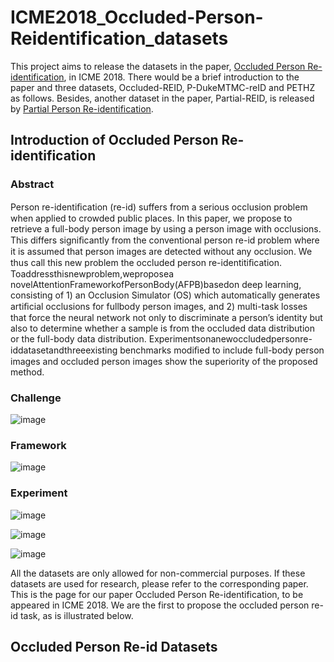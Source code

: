 # ICME2018_Occluded-Person-Reidentification_datasets
This project aims to release the datasets in the paper, [Occluded Person Re-identification](https://arxiv.org/abs/1804.02792), in ICME 2018. There would be a brief introduction to the paper and three datasets, Occluded-REID, P-DukeMTMC-reID and PETHZ as follows. Besides, another dataset in the paper, Partial-REID, is released by [Partial Person Re-identification](https://www.cv-foundation.org/openaccess/content_iccv_2015/html/Zheng_Partial_Person_Re-Identification_ICCV_2015_paper.html). 

## Introduction of Occluded Person Re-identification

### Abstract
Person re-identiﬁcation (re-id) suffers from a serious occlusion problem when applied to crowded public places. In this paper, we propose to retrieve a full-body person image by using a person image with occlusions. This differs signiﬁcantly from the conventional person re-id problem where it is assumed that person images are detected without any occlusion. We thus call this new problem the occluded person re-identitiﬁcation. Toaddressthisnewproblem,weproposea novelAttentionFrameworkofPersonBody(AFPB)basedon deep learning, consisting of 1) an Occlusion Simulator (OS) which automatically generates artiﬁcial occlusions for fullbody person images, and 2) multi-task losses that force the neural network not only to discriminate a person’s identity but also to determine whether a sample is from the occluded data distribution or the full-body data distribution. Experimentsonanewoccludedpersonre-iddatasetandthreeexisting benchmarks modiﬁed to include full-body person images and occluded person images show the superiority of the proposed method. 
### Challenge
 ![image](https://github.com/tinajia2012/ICME2018_Occluded-Person-Reidentification_datasets/raw/master/image/challenge.JPG)
 
### Framework
 ![image](https://github.com/tinajia2012/ICME2018_Occluded-Person-Reidentification_datasets/raw/master/image/framework.JPG)

### Experiment
 ![image](https://github.com/tinajia2012/ICME2018_Occluded-Person-Reidentification_datasets/raw/master/image/result1.JPG)
 
 ![image](https://github.com/tinajia2012/ICME2018_Occluded-Person-Reidentification_datasets/raw/master/image/result2.JPG)
  
 ![image](https://github.com/tinajia2012/ICME2018_Occluded-Person-Reidentification_datasets/raw/master/image/result3.JPG)
 

All the datasets are only allowed for non-commercial purposes.  If these datasets are used for research, please refer to the corresponding paper. 
This is the page for our paper Occluded Person Re-identification, to be appeared in ICME 2018. We are the first to propose the occluded person re-id task, as is illustrated below. 

## Occluded Person Re-id Datasets

